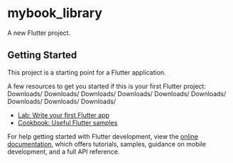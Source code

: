 # mybook_library

A new Flutter project.

## Getting Started

This project is a starting point for a Flutter application.
 
A few resources to get you started if this is your first Flutter project:
 Downloads/ Downloads/
 Downloads/
 Downloads/
 Downloads/
 Downloads/
 Downloads/
 Downloads/
 Downloads/



- [Lab: Write your first Flutter app](https://docs.flutter.dev/get-started/codelab)
- [Cookbook: Useful Flutter samples](https://docs.flutter.dev/cookbook)

For help getting started with Flutter development, view the
[online documentation](https://docs.flutter.dev/), which offers tutorials,
samples, guidance on mobile development, and a full API reference.
